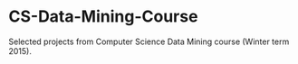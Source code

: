 # CS-Data-Mining-Course
Selected projects from Computer Science Data Mining course (Winter term 2015).
